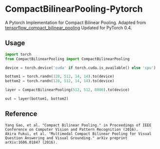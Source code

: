# CompactBilinearPooling-Pytorch

A Pytorch Implementation for Compact Bilinear Pooling. Adapted from [tensorflow_compact_bilinear_pooling](https://github.com/ronghanghu/tensorflow_compact_bilinear_pooling)
Updated for PyTorch 0.4.

## Usage

```python
import torch
from CompactBilinearPooling import CompactBilinearPooling

device = torch.device('cuda' if torch.cuda.is_available() else 'cpu')

bottom1 = torch.randn(128, 512, 14, 14).to(device)
bottom2 = torch.randn(128, 512, 14, 14).to(device)

layer = CompactBilinearPooling(512, 512, 8000).to(device)

out = layer(bottom1, bottom2)
```


## Reference

```
Yang Gao, et al. "Compact Bilinear Pooling." in Proceedings of IEEE Conference on Computer Vision and Pattern Recognition (2016).
Akira Fukui, et al. "Multimodal Compact Bilinear Pooling for Visual Question Answering and Visual Grounding." arXiv preprint arXiv:1606.01847 (2016).
```
